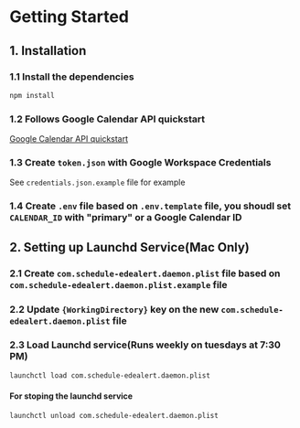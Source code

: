 # Getting Started

## 1. Installation
### 1.1 Install the dependencies

```bash
npm install
```

### 1.2 Follows Google Calendar API quickstart
[Google Calendar API quickstart](https://developers.google.com/calendar/api/quickstart/nodejs)
### 1.3 Create `token.json` with Google Workspace Credentials
See `credentials.json.example` file for example

### 1.4 Create `.env` file based on `.env.template` file, you shoudl set `CALENDAR_ID` with "primary" or a Google Calendar ID

## 2. Setting up Launchd Service(Mac Only)
### 2.1 Create `com.schedule-edealert.daemon.plist` file based on `com.schedule-edealert.daemon.plist.example` file

### 2.2 Update `{WorkingDirectory}` key on the new `com.schedule-edealert.daemon.plist` file

### 2.3 Load Launchd service(Runs weekly on tuesdays at 7:30 PM)

```bash
launchctl load com.schedule-edealert.daemon.plist
```

#### For stoping the launchd service

```bash
launchctl unload com.schedule-edealert.daemon.plist
```


